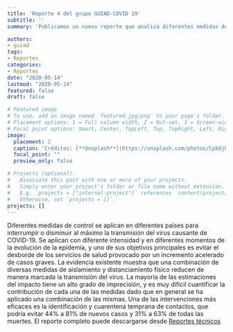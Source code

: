 ```yaml
---
title: 'Reporte 4 del grupo GUIAD-COVID 19'
subtitle: ''
summary: 'Publicamos un nuevo reporte que analiza diferentes medidas de control para disminuir la transmisión del virus. Puede descargarse desde [Reportes técnicos](#publications).'

authors:
- guiad
tags:
- Reportes
categories:
- Reportes
date: "2020-05-14"
lastmod: "2020-05-14"
featured: false
draft: false

# Featured image
# To use, add an image named `featured.jpg/png` to your page's folder.
# Placement options: 1 = Full column width, 2 = Out-set, 3 = Screen-width
# Focal point options: Smart, Center, TopLeft, Top, TopRight, Left, Right, BottomLeft, Bottom, BottomRight
image:
  placement: 2
  caption: 'Créditos: [**Unsplash**](https://unsplash.com/photos/CpkOjOcXdUY)'
  focal_point: ""
  preview_only: false

# Projects (optional).
#   Associate this post with one or more of your projects.
#   Simply enter your project's folder or file name without extension.
#   E.g. `projects = ["internal-project"]` references `content/project/deep-learning/index.md`.
#   Otherwise, set `projects = []`.
projects: []
---
```



Diferentes medidas de control se aplican en diferentes países para interrumpir o disminuir al máximo la transmisión del virus causante de COVID-19. Se aplican con diferente intensidad y en diferentes momentos de la evolución de la epidemia, y uno de sus objetivos principales es evitar el desborde de los servicios de salud provocado por un incremento acelerado de casos graves. La evidencia existente muestra que una combinación de diversas medidas de aislamiento y distanciamiento físico reducen de manera marcada la transmisión del virus. La mayoría de las estimaciones del impacto tiene un alto grado de imprecisión, y es muy difícil cuantificar la contribución de cada una de las medidas dado que en general se ha aplicado una combinación de las mismas. Una de las intervenciones más eficaces es la identificación y cuarentena temprana de contactos, que podría evitar 44% a 81% de nuevos casos y 31% a 63% de todas las muertes. El reporte completo puede  descargarse desde [Reportes técnicos](#publications)